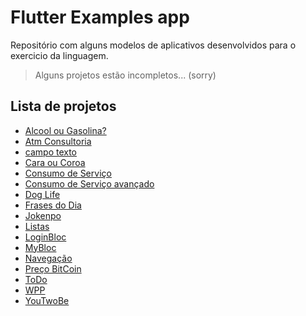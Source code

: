 # Flutter Examples app

Repositório com alguns modelos de aplicativos desenvolvidos para o exercicio da linguagem.

> Alguns projetos estão incompletos... (sorry) 

## Lista de projetos

* [Alcool ou Gasolina?](https://github.com/ibiaalice/flutter_examples_app/tree/master/alcool_gasolina)
* [Atm Consultoria](https://github.com/ibiaalice/flutter_examples_app/tree/master/atm_consultoria)
* [campo texto](https://github.com/ibiaalice/flutter_examples_app/tree/master/campo_texto)
* [Cara ou Coroa](https://github.com/ibiaalice/flutter_examples_app/tree/master/cara_ou_coroa)
* [Consumo de Serviço](https://github.com/ibiaalice/flutter_examples_app/tree/master/consumo_servicos)
* [Consumo de Serviço avançado](https://github.com/ibiaalice/flutter_examples_app/tree/master/consumo_servico_avancado)
* [Dog Life](https://github.com/ibiaalice/flutter_examples_app/tree/master/dog_life)
* [Frases do Dia](https://github.com/ibiaalice/flutter_examples_app/tree/master/frases_do_dia)
* [Jokenpo](https://github.com/ibiaalice/flutter_examples_app/tree/master/jokenpo)
* [Listas](https://github.com/ibiaalice/flutter_examples_app/tree/master/listas)
* [LoginBloc](https://github.com/ibiaalice/flutter_examples_app/tree/master/loginbloc)
* [MyBloc](https://github.com/ibiaalice/flutter_examples_app/tree/master/mybloc)
* [Navegação](https://github.com/ibiaalice/flutter_examples_app/tree/master/navegacao)
* [Preço BitCoin](https://github.com/ibiaalice/flutter_examples_app/tree/master/preco_bitcoin)
* [ToDo](https://github.com/ibiaalice/flutter_examples_app/tree/master/todo)
* [WPP](https://github.com/ibiaalice/flutter_examples_app/tree/master/wpp/lib)
* [YouTwoBe](https://github.com/ibiaalice/flutter_examples_app/tree/master/youtwobe)

